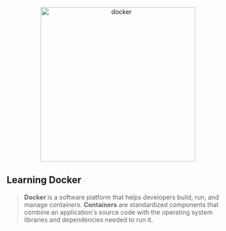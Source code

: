<p align="center">
    <img src="https://techstack-generator.vercel.app/docker-icon.svg" height="350" witdh="350" alt="docker">
</p>

## Learning Docker
> <b>Docker</b> is a software platform that helps developers build, run, and manage containers. <b>Containers</b> are standardized components that combine an application's source code with the operating system libraries and dependencies needed to run it.